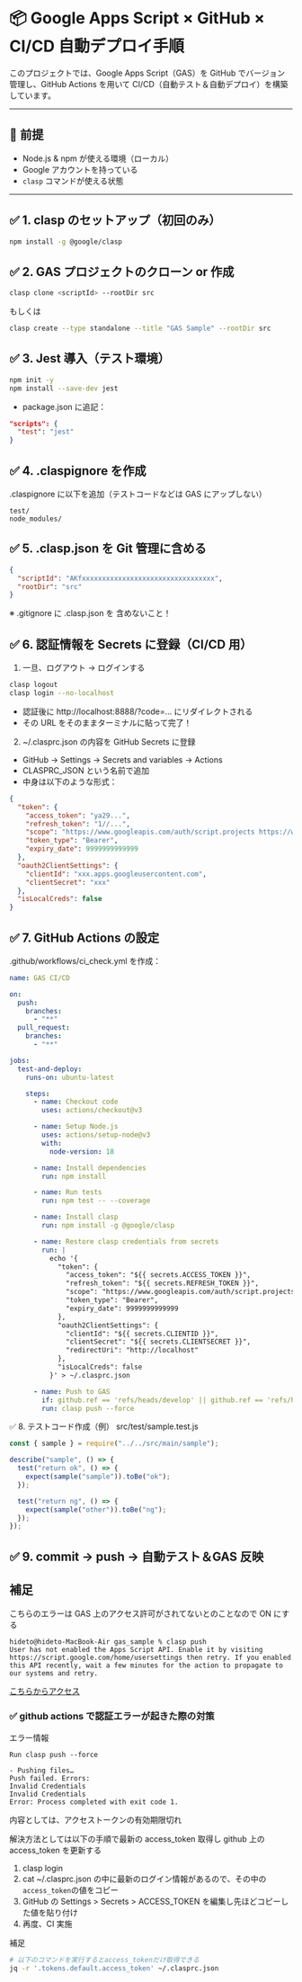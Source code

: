 # 📦 Google Apps Script × GitHub × CI/CD 自動デプロイ手順

このプロジェクトでは、Google Apps Script（GAS）を GitHub でバージョン管理し、GitHub Actions を用いて CI/CD（自動テスト＆自動デプロイ）を構築しています。

---

## 🔧 前提

- Node.js & npm が使える環境（ローカル）
- Google アカウントを持っている
- `clasp` コマンドが使える状態

---

## ✅ 1. clasp のセットアップ（初回のみ）

```bash
npm install -g @google/clasp
```

## ✅ 2. GAS プロジェクトのクローン or 作成

```bash
clasp clone <scriptId> --rootDir src
```

もしくは

```bash
clasp create --type standalone --title "GAS Sample" --rootDir src
```

## ✅ 3. Jest 導入（テスト環境）

```bash
npm init -y
npm install --save-dev jest
```

- package.json に追記：

```json
"scripts": {
  "test": "jest"
}
```

## ✅ 4. .claspignore を作成

.claspignore に以下を追加（テストコードなどは GAS にアップしない）

```text
test/
node_modules/
```

## ✅ 5. .clasp.json を Git 管理に含める

```json
{
  "scriptId": "AKfxxxxxxxxxxxxxxxxxxxxxxxxxxxxxxxxx",
  "rootDir": "src"
}
```

※ .gitignore に .clasp.json を 含めないこと！

## ✅ 6. 認証情報を Secrets に登録（CI/CD 用）

1. 一旦、ログアウト → ログインする

```bash
clasp logout
clasp login --no-localhost
```

- 認証後に http://localhost:8888/?code=... にリダイレクトされる
- その URL をそのままターミナルに貼って完了！

2. ~/.clasprc.json の内容を GitHub Secrets に登録

- GitHub → Settings → Secrets and variables → Actions
- CLASPRC_JSON という名前で追加
- 中身は以下のような形式：

```json
{
  "token": {
    "access_token": "ya29...",
    "refresh_token": "1//...",
    "scope": "https://www.googleapis.com/auth/script.projects https://www.googleapis.com/auth/script.deployments",
    "token_type": "Bearer",
    "expiry_date": 9999999999999
  },
  "oauth2ClientSettings": {
    "clientId": "xxx.apps.googleusercontent.com",
    "clientSecret": "xxx"
  },
  "isLocalCreds": false
}
```

## ✅ 7. GitHub Actions の設定

.github/workflows/ci_check.yml を作成：

```yml
name: GAS CI/CD

on:
  push:
    branches:
      - "**"
  pull_request:
    branches:
      - "**"

jobs:
  test-and-deploy:
    runs-on: ubuntu-latest

    steps:
      - name: Checkout code
        uses: actions/checkout@v3

      - name: Setup Node.js
        uses: actions/setup-node@v3
        with:
          node-version: 18

      - name: Install dependencies
        run: npm install

      - name: Run tests
        run: npm test -- --coverage

      - name: Install clasp
        run: npm install -g @google/clasp

      - name: Restore clasp credentials from secrets
        run: |
          echo '{
            "token": {
              "access_token": "${{ secrets.ACCESS_TOKEN }}",
              "refresh_token": "${{ secrets.REFRESH_TOKEN }}",
              "scope": "https://www.googleapis.com/auth/script.projects https://www.googleapis.com/auth/script.deployments",
              "token_type": "Bearer",
              "expiry_date": 9999999999999
            },
            "oauth2ClientSettings": {
              "clientId": "${{ secrets.CLIENTID }}",
              "clientSecret": "${{ secrets.CLIENTSECRET }}",
              "redirectUri": "http://localhost"
            },
            "isLocalCreds": false
          }' > ~/.clasprc.json

      - name: Push to GAS
        if: github.ref == 'refs/heads/develop' || github.ref == 'refs/heads/main'
        run: clasp push --force
```

✅ 8. テストコード作成（例）
src/test/sample.test.js

```javascript
const { sample } = require("../../src/main/sample");

describe("sample", () => {
  test("return ok", () => {
    expect(sample("sample")).toBe("ok");
  });

  test("return ng", () => {
    expect(sample("other")).toBe("ng");
  });
});
```

## ✅ 9. commit → push → 自動テスト＆GAS 反映

## 補足

こちらのエラーは GAS 上のアクセス許可がされてないとのことなので ON にする

```text
hideto@hideto-MacBook-Air gas_sample % clasp push
User has not enabled the Apps Script API. Enable it by visiting https://script.google.com/home/usersettings then retry. If you enabled this API recently, wait a few minutes for the action to propagate to our systems and retry.
```

[こちらからアクセス](https://script.google.com/home/usersettings)

### ✅ github actions で認証エラーが起きた際の対策

エラー情報

```log
Run clasp push --force

- Pushing files…
Push failed. Errors:
Invalid Credentials
Invalid Credentials
Error: Process completed with exit code 1.
```

内容としては、アクセストークンの有効期限切れ

解決方法としては以下の手順で最新の access_token 取得し github 上の access_token を更新する

1. clasp login
2. cat ~/.clasprc.json の中に最新のログイン情報があるので、その中の`access_token`の値をコピー
3. GitHub の Settings > Secrets > ACCESS_TOKEN を編集し先ほどコピーした値を貼り付け
4. 再度、CI 実施

補足

```bash
# 以下のコマンドを実行するとaccess_tokenだけ取得できる
jq -r '.tokens.default.access_token' ~/.clasprc.json
```
